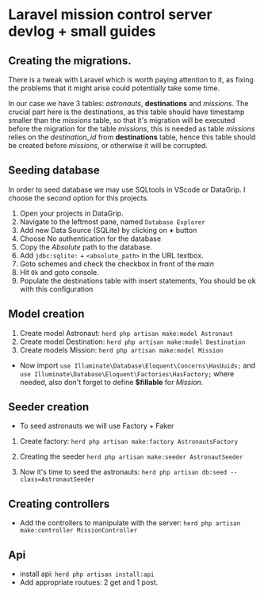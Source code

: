 # Laravel mission control server devlog + small guides


## Creating the migrations.

There is a tweak with Laravel which is worth paying attention to it, as fixing the problems that it might arise could potentially take some time.

In our case we have 3 tables: *astronauts*, **destinations** and *missions*. The crucial part here is the destinations, as this table should have timestamp smaller than the *missions* table, so that it's migration will be executed before the migration for the table *missions*, this is needed as table *missions* relies on the *destination_id* from **destinations** table, hence this table should be created before *missions*, or otherwise it will be corrupted.

## Seeding database

In order to seed database we may use SQLtools in VScode or DataGrip.
I choose the second option for this projects.

1. Open your projects in DataGrip.
2. Navigate to the leftmost pane, named `Database Explorer`
3. Add new Data Source (SQLite) by clicking on **+** button
4. Choose No authentication for the database
5. Copy the *Absolute* path to the database.
6. Add `jdbc:sqlite:` + `<absolute_path>` in the URL textbox.
7. Goto schemes and check the checkbox in front of the *main*
8. Hit `Ok` and goto console.
9. Populate the destinations table with insert statements, You should be ok with this configuration

## Model creation
1. Create model Astronaut: `herd php artisan make:model Astronaut`
2. Create model Destination: `herd php artisan make:model Destination`
3. Create models Mission: `herd php artisan make:model Mission`

- Now import `use Illuminate\Database\Eloquent\Concerns\HasUuids;` and `use Illuminate\Database\Eloquent\Factories\HasFactory;` where needed, also don't forget to define **$fillable** for *Mission*.

## Seeder creation
- To seed astronauts we will use Factory + Faker
1. Create factory: `herd php artisan make:factory AstronautsFactory`
2. Creating the seeder `herd php artisan make:seeder AstronautSeeder`

3. Now it's time to seed the astronauts: `herd php artisan db:seed --class=AstronautSeeder`

## Creating controllers
- Add the controllers to manipulate with the server: `herd php artisan make:controller MissionController`

## Api
- install api: `herd php artisan install:api`
- Add appropriate routues: 2 get and 1 post.
